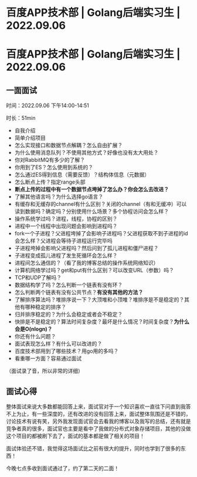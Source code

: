 # 百度APP技术部 | Golang后端实习生 | 2022.09.06


# 百度APP技术部 | Golang后端实习生 | 2022.09.06

## 一面面试

时间：2022.09.06 下午14:00-14:51

时长：51min

- 自我介绍
- 简单介绍项目
- 怎么实现接口和数据节点解耦？怎么自由扩展？
- 为什么使用消息队列？不使用其他方式？好像也没有太大用处？
- 你对RabbitMQ有多少的了解？
- 你用到了ES？怎么使用到系统的？
- 怎么通过ES得到信息（需要反馈）？结构体信息（元数据）
- 怎么断点上传？指定range头部
- **断点上传的过程中有一个数据节点垮掉了怎么办？你会怎么去改进？**
- 了解其他语言吗？为什么选择go语言？
- 有缓存和无缓存的channel有什么区别？关闭的channel（有和无缓冲）可以读到数据吗？确定吗？分别使用什么场景？多个协程访问会怎么样？
- 操作系统学过吗？进程，线程，协程的区别？
- 进程中一个线程中出现问题会影响到进程吗？
- fork一个子进程？父进程垮掉了会影响子进程吗？父进程获取不到子进程的id会怎么样？父进程会等待子进程运行完毕吗
- 子进程垮掉会影响父进程吗？然后问到了孤儿进程和僵尸进程？
- 子进程变成孤儿进程了发生死循环会怎么样？
- 进程间怎么通信的？（看了我的博客总结的操作系统网络知识）
- 计算机网络学过吗？get和put有什么区别？可以改变URL（参数）吗？
- TCP和UDP了解吗？
- 数据结构学了吗？怎么判断一个链表有没有环？
- 怎么判断两个链表有没有公共节点？**有没有其他的方法？**
- 了解排序算法吗？堆排序说一下？大顶堆和小顶堆？堆排序是不是稳定的？其他有哪种稳定的排序？
- 归并排序稳定的？为什么会稳定或者会不稳定？
- 快排是不是稳定的？算法时间复杂度？最坏是什么情况？时间复杂度？**为什么会是O(nlogn)？**
- 你还有什么问题？
- 面试表现怎么样？有什么可以改进的？
- 百度技术部用到了哪些技术？用go用的多吗？
- 看重哪一方面？容易通过面试

（面试录了音，所以非常的详细）

## 面试心得

整体面试来说大多数都能回答上来，面试官对于一个知识喜欢一直往下问直到我答不上为止，有一些深度的，还有改进的没有回答上来，面试整体氛围还是不错的，讨论技术有说有笑，另外我发现面试官会去看我的博客以及我写的总结，还有就是竞争者真的很多，面试官也主要是看中了我做的分布式对象存储项目，其他的没做这个项目的都被刷下去了，面试的基本都是做了相关的项目！

面试体验还不错，我觉得这场面试比之前有很大的提升，同时也学到了很多的东西！

今晚七点多收到面试通过了，约了第二天的二面！

